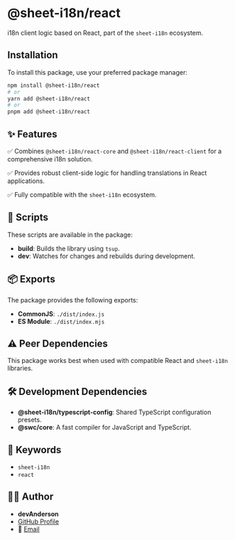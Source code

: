 # @sheet-i18n/react

i18n client logic based on React, part of the `sheet-i18n` ecosystem.

## Installation

To install this package, use your preferred package manager:

```bash
npm install @sheet-i18n/react
# or
yarn add @sheet-i18n/react
# or
pnpm add @sheet-i18n/react
```

## ✨ Features

✅ Combines `@sheet-i18n/react-core` and `@sheet-i18n/react-client` for a comprehensive i18n solution.

✅ Provides robust client-side logic for handling translations in React applications.

✅ Fully compatible with the `sheet-i18n` ecosystem.

## 📜 Scripts

These scripts are available in the package:

- **build**: Builds the library using `tsup`.
- **dev**: Watches for changes and rebuilds during development.

## 📦 Exports

The package provides the following exports:

- **CommonJS**: `./dist/index.js`
- **ES Module**: `./dist/index.mjs`

## ⚠️ Peer Dependencies

This package works best when used with compatible React and `sheet-i18n` libraries.

## 🛠️ Development Dependencies

- **@sheet-i18n/typescript-config**: Shared TypeScript configuration presets.
- **@swc/core**: A fast compiler for JavaScript and TypeScript.

## 🔑 Keywords

- `sheet-i18n`
- `react`

## 👨‍💻 Author

- **devAnderson**
- [GitHub Profile](https://github.com/chltjdrhd777)
- 📧 [Email](mailto:chltjdrhd777@gmail.com)

